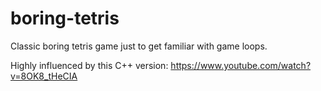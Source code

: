 # boring-tetris
Classic boring tetris game just to get familiar with game loops.

Highly influenced by this C++ version: https://www.youtube.com/watch?v=8OK8_tHeCIA
